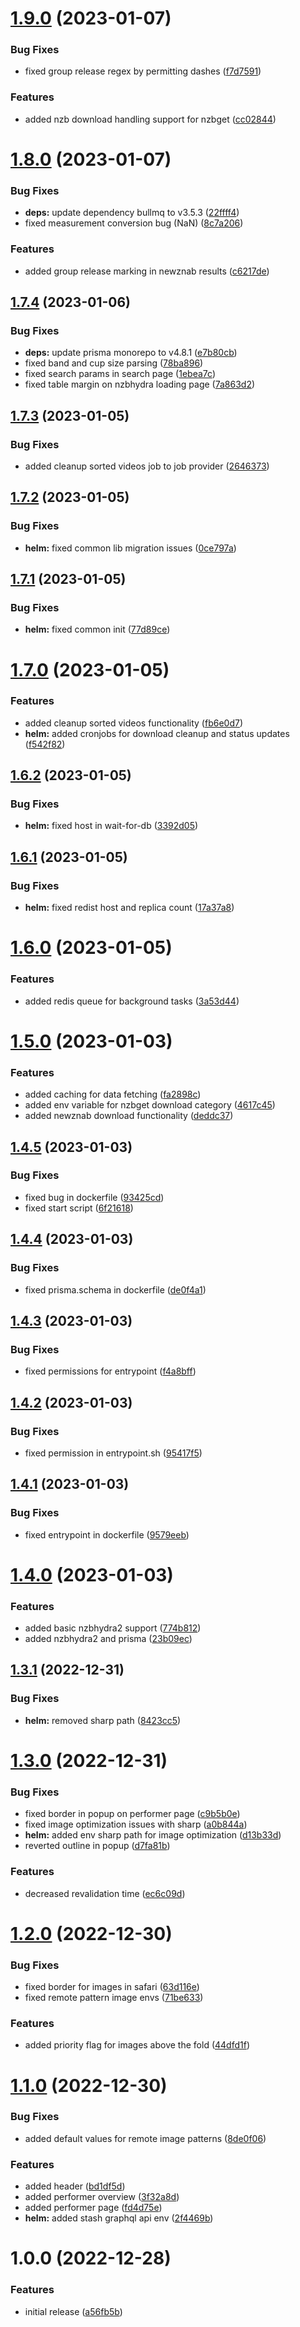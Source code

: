 # [1.9.0](https://github.com/boobielicious/boobielicious/compare/1.8.0...1.9.0) (2023-01-07)


### Bug Fixes

* fixed group release regex by permitting dashes ([f7d7591](https://github.com/boobielicious/boobielicious/commit/f7d75913b4084f9a0cceca3cdd13591a8f778a10))


### Features

* added nzb download handling support for nzbget ([cc02844](https://github.com/boobielicious/boobielicious/commit/cc02844e04dad17105830cc831b33979f1a63f54))

# [1.8.0](https://github.com/boobielicious/boobielicious/compare/1.7.4...1.8.0) (2023-01-07)


### Bug Fixes

* **deps:** update dependency bullmq to v3.5.3 ([22ffff4](https://github.com/boobielicious/boobielicious/commit/22ffff4ce1649e7c166deacdb9b92db210265ff4))
* fixed measurement conversion bug (NaN) ([8c7a206](https://github.com/boobielicious/boobielicious/commit/8c7a2063faf3375c4a3ba42b4e8aff2608a0f01f))


### Features

* added group release marking in newznab results ([c6217de](https://github.com/boobielicious/boobielicious/commit/c6217de20266f1d36a9b09a0bda8fb7075ec2caf))

## [1.7.4](https://github.com/boobielicious/boobielicious/compare/1.7.3...1.7.4) (2023-01-06)


### Bug Fixes

* **deps:** update prisma monorepo to v4.8.1 ([e7b80cb](https://github.com/boobielicious/boobielicious/commit/e7b80cbc31acd91583e95e2f30dc8dfb1d26e120))
* fixed band and cup size parsing ([78ba896](https://github.com/boobielicious/boobielicious/commit/78ba896f63104b8e1065c2ff01cae243e5f1f60d))
* fixed search params in search page ([1ebea7c](https://github.com/boobielicious/boobielicious/commit/1ebea7c6771f302f4ee132c2ee03e14fba1f5ac9))
* fixed table margin on nzbhydra loading page ([7a863d2](https://github.com/boobielicious/boobielicious/commit/7a863d2080577c6039f93cfa81efe20254c09291))

## [1.7.3](https://github.com/boobielicious/boobielicious/compare/1.7.2...1.7.3) (2023-01-05)


### Bug Fixes

* added cleanup sorted videos job to job provider ([2646373](https://github.com/boobielicious/boobielicious/commit/2646373ea8461e0b5d67b5b0494aa9dcffa8b0c4))

## [1.7.2](https://github.com/boobielicious/boobielicious/compare/1.7.1...1.7.2) (2023-01-05)


### Bug Fixes

* **helm:** fixed common lib migration issues ([0ce797a](https://github.com/boobielicious/boobielicious/commit/0ce797ad8e1ac7aa4c396c399851706aa0a50747))

## [1.7.1](https://github.com/boobielicious/boobielicious/compare/1.7.0...1.7.1) (2023-01-05)


### Bug Fixes

* **helm:** fixed common init ([77d89ce](https://github.com/boobielicious/boobielicious/commit/77d89ce450893328e815d4e7be258b58a088739d))

# [1.7.0](https://github.com/boobielicious/boobielicious/compare/1.6.2...1.7.0) (2023-01-05)


### Features

* added cleanup sorted videos functionality ([fb6e0d7](https://github.com/boobielicious/boobielicious/commit/fb6e0d730bba0b3a80a71a5d02bb1cf96e0a03b6))
* **helm:** added cronjobs for download cleanup and status updates ([f542f82](https://github.com/boobielicious/boobielicious/commit/f542f821b221a34f31f4a8446964f8e923597d89))

## [1.6.2](https://github.com/boobielicious/boobielicious/compare/1.6.1...1.6.2) (2023-01-05)


### Bug Fixes

* **helm:** fixed host in wait-for-db ([3392d05](https://github.com/boobielicious/boobielicious/commit/3392d055c95587a9ff89cee8b31b92eb621b2dda))

## [1.6.1](https://github.com/boobielicious/boobielicious/compare/1.6.0...1.6.1) (2023-01-05)


### Bug Fixes

* **helm:** fixed redist host and replica count ([17a37a8](https://github.com/boobielicious/boobielicious/commit/17a37a81054b1098b757c36e5bf1ddc0f0f11503))

# [1.6.0](https://github.com/boobielicious/boobielicious/compare/1.5.0...1.6.0) (2023-01-05)


### Features

* added redis queue for background tasks ([3a53d44](https://github.com/boobielicious/boobielicious/commit/3a53d447ac18b90e3aa3ea17125e78d14256e2b6))

# [1.5.0](https://github.com/boobielicious/boobielicious/compare/1.4.5...1.5.0) (2023-01-03)


### Features

* added caching for data fetching ([fa2898c](https://github.com/boobielicious/boobielicious/commit/fa2898ce6dea07d4413c0690e0571c2395c9eb0c))
* added env variable for nzbget download category ([4617c45](https://github.com/boobielicious/boobielicious/commit/4617c45008b7519c7cc944c8b02ce117a7747cbe))
* added newznab download functionality ([deddc37](https://github.com/boobielicious/boobielicious/commit/deddc37f1a6df5aef29b6564829e225d18ec5194))

## [1.4.5](https://github.com/boobielicious/boobielicious/compare/1.4.4...1.4.5) (2023-01-03)


### Bug Fixes

* fixed bug in dockerfile ([93425cd](https://github.com/boobielicious/boobielicious/commit/93425cd3bb928eed3b3ca153db0802c98cdb732c))
* fixed start script ([6f21618](https://github.com/boobielicious/boobielicious/commit/6f21618190826a89cc4cfe3dcac6c2132660fa4e))

## [1.4.4](https://github.com/boobielicious/boobielicious/compare/1.4.3...1.4.4) (2023-01-03)


### Bug Fixes

* fixed prisma.schema in dockerfile ([de0f4a1](https://github.com/boobielicious/boobielicious/commit/de0f4a1c52e80ea333b0b43aa969f370c25b9afd))

## [1.4.3](https://github.com/boobielicious/boobielicious/compare/1.4.2...1.4.3) (2023-01-03)


### Bug Fixes

* fixed permissions for entrypoint ([f4a8bff](https://github.com/boobielicious/boobielicious/commit/f4a8bffa150fbabf7f1294661454f2198732abfd))

## [1.4.2](https://github.com/boobielicious/boobielicious/compare/1.4.1...1.4.2) (2023-01-03)


### Bug Fixes

* fixed permission in entrypoint.sh ([95417f5](https://github.com/boobielicious/boobielicious/commit/95417f586ff9c2e77ac35e387036a0a748f71185))

## [1.4.1](https://github.com/boobielicious/boobielicious/compare/1.4.0...1.4.1) (2023-01-03)


### Bug Fixes

* fixed entrypoint in dockerfile ([9579eeb](https://github.com/boobielicious/boobielicious/commit/9579eeb3fd6cd0e56c7e5612897c5ba1d3c3cbd2))

# [1.4.0](https://github.com/boobielicious/boobielicious/compare/1.3.1...1.4.0) (2023-01-03)


### Features

* added basic nzbhydra2 support ([774b812](https://github.com/boobielicious/boobielicious/commit/774b8128ada5623f2eaf07d4b361e05895e9d65c))
* added nzbhydra2 and prisma ([23b09ec](https://github.com/boobielicious/boobielicious/commit/23b09ec9c72456988587ecb34df7861856dd2bf2))

## [1.3.1](https://github.com/boobielicious/boobielicious/compare/1.3.0...1.3.1) (2022-12-31)


### Bug Fixes

* **helm:** removed sharp path ([8423cc5](https://github.com/boobielicious/boobielicious/commit/8423cc5af7b2dcd2b4cd9fe13209cf1874908464))

# [1.3.0](https://github.com/boobielicious/boobielicious/compare/1.2.0...1.3.0) (2022-12-31)


### Bug Fixes

* fixed border in popup on performer page ([c9b5b0e](https://github.com/boobielicious/boobielicious/commit/c9b5b0ed13f13aef5f124e75cf860c10a9130595))
* fixed image optimization issues with sharp ([a0b844a](https://github.com/boobielicious/boobielicious/commit/a0b844ada4a7a457cb3ee2eb6e3caede887f198f))
* **helm:** added env sharp path for image optimization ([d13b33d](https://github.com/boobielicious/boobielicious/commit/d13b33d04ee45522b19b90e1ed623e89715f2537))
* reverted outline in popup ([d7fa81b](https://github.com/boobielicious/boobielicious/commit/d7fa81bd128bf86fd072fd470689ed51df64a893))


### Features

* decreased revalidation time ([ec6c09d](https://github.com/boobielicious/boobielicious/commit/ec6c09d34f7661243f16f27a34ec7c9c07b741b6))

# [1.2.0](https://github.com/boobielicious/boobielicious/compare/1.1.0...1.2.0) (2022-12-30)


### Bug Fixes

* fixed border for images in safari ([63d116e](https://github.com/boobielicious/boobielicious/commit/63d116efcb60b74bf07294f5d48be005bf1208f4))
* fixed remote pattern image envs ([71be633](https://github.com/boobielicious/boobielicious/commit/71be63363e01e506c40cb5603601f8d0ba7f0bee))


### Features

* added priority flag for images above the fold ([44dfd1f](https://github.com/boobielicious/boobielicious/commit/44dfd1ffee36c944f50aff2d8199d4098b36a391))

# [1.1.0](https://github.com/boobielicious/boobielicious/compare/1.0.0...1.1.0) (2022-12-30)


### Bug Fixes

* added default values for remote image patterns ([8de0f06](https://github.com/boobielicious/boobielicious/commit/8de0f06f37e7a7ec5eafd90df711a8f2275f8793))


### Features

* added header ([bd1df5d](https://github.com/boobielicious/boobielicious/commit/bd1df5d99906f56cb47b621cca1af6ba9068cc3f))
* added performer overview ([3f32a8d](https://github.com/boobielicious/boobielicious/commit/3f32a8d5381fe3de8e51216363f26644611ef4a4))
* added performer page ([fd4d75e](https://github.com/boobielicious/boobielicious/commit/fd4d75ed2adc02bd35f3efda6a4d6eb7d65d8193))
* **helm:** added stash graphql api env ([2f4469b](https://github.com/boobielicious/boobielicious/commit/2f4469bc8d1d2fae575355d1cef9d61631be68e7))

# 1.0.0 (2022-12-28)


### Features

* initial release ([a56fb5b](https://github.com/boobielicious/boobielicious/commit/a56fb5b77d7dd831b58507ee80ff1386ab01eb78))
